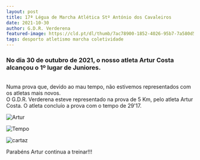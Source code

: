 ```yaml
---
layout: post
title: 17ª Légua de Marcha Atlética Stº António dos Cavaleiros
date: 2021-10-30
author: G.D.R. Verderena
featured-image: https://cld.pt/dl/thumb/7ac78900-1852-4026-95b7-7a580d5c7d08/WhatsApp%20Image%202021-10-30%20at%2018.16.25.jpeg?size=xl&crop=false&format=jpeg
tags: desporto atletismo marcha coletividade
---
```


<h3>No dia 30 de outubro de 2021, o nosso atleta Artur Costa alcançou o 1º lugar de Juniores.</h3>
<br>Numa prova que, devido ao mau tempo, não estivemos representados com os atletas mais novos. 
<br>O G.D.R. Verderena esteve representado na prova de 5 Km, pelo atleta Artur Costa. O atleta concluío a prova com o tempo de 29'17.

![Artur](https://cld.pt/dl/thumb/7ac78900-1852-4026-95b7-7a580d5c7d08/WhatsApp%20Image%202021-10-30%20at%2018.16.25.jpeg?size=xl&crop=false&format=jpeg)

![Tempo](https://cld.pt/dl/thumb/1de8b83a-3a69-4ce0-ad65-995cbaa625e0/WhatsApp%20Image%202021-10-30%20at%2018.06.32.jpeg?size=xl&crop=false&format=jpeg)

![cartaz](https://cld.pt/dl/thumb/ba126528-37ea-47e4-a67a-365f5e393bd3/WhatsApp%20Image%202021-10-31%20at%2008.02.10.jpeg?size=xl&crop=false&format=jpeg)

<p>Parabéns Artur continua a treinar!!!
